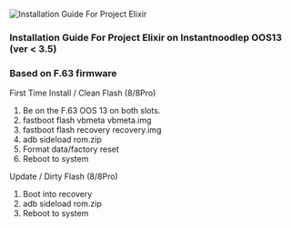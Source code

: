 ![Installation Guide For Project Elixir](https://i.imgur.com/3UmK6nS.png "Installation")

### Installation Guide For Project Elixir on Instantnoodlep OOS13 (ver < 3.5)
### Based on F.63 firmware

First Time Install / Clean Flash (8/8Pro)
1. Be on the F.63 OOS 13 on both slots.
2. fastboot flash vbmeta vbmeta.img
3. fastboot flash recovery recovery.img
4. adb sideload rom.zip
5. Format data/factory reset
6. Reboot to system

Update / Dirty Flash (8/8Pro) 
1. Boot into recovery
2. adb sideload rom.zip
3. Reboot to system
